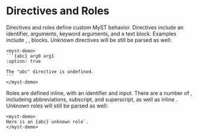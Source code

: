 # Directives and Roles

Directives and roles define custom MyST behavior. Directives include an identifier, arguments, keyword arguments, and a text block. Examples include [](admonitions), [](figures), [](math) blocks. Unknown directives will be still be parsed as well:

````{raw} html
<myst-demo>
```{abc} arg0 arg1
:option: true

The "abc" directive is undefined.
```
</myst-demo>
````

Roles are defined inline, with an identifier and input. There are a number of [](roles), includeing abbreviations, subscript, and superscript, as well as inline [](math). Unknown roles will still be parsed as well:

```{raw} html
<myst-demo>
Here is an {abc}`unknown role`.
</myst-demo>
```
